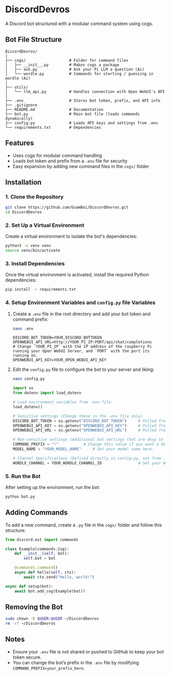 
# DiscordDevros

A Discord bot structured with a modular command system using cogs.

## Bot File Structure
```
DiscordDevros/
│
├── cogs/                   # Folder for command files
│   ├── __init__.py         # Makes cogs a package
│   ├── ask.py              # Ask your Pi LLM a question (Ai)
│   └── wordle.py           # Commands for starting / guessing in wordle (Ai)
│
├── utils/
│   └── llm_api.py          # Handles connection with Open WebUI's API
│
├── .env                    # Stores bot token, prefix, and API info
├── .gitignore
├── README.md               # Documentation
├── bot.py                  # Main bot file (loads commands dynamically)
├── config.py               # Loads API keys and settings from .env
└── requirements.txt        # Dependencies
```

## Features
- Uses cogs for modular command handling
- Loads bot token and prefix from a `.env` file for security
- Easy expansion by adding new command files in the `cogs/` folder

## Installation

### 1. Clone the Repository
```sh
git clone https://github.com/GuamBoi/DiscordDevros.git
cd DiscordDevros
```

### 2. Set Up a Virtual Environment
Create a virtual environment to isolate the bot's dependencies:
```sh
python3 -m venv venv
source venv/bin/activate
```

### 3. Install Dependencies
Once the virtual environment is activated, install the required Python dependencies:
```sh
pip install -r requirements.txt
```

### 4. Setup Environment Variables and `config.py` file Variables
1. Create a `.env` file in the root directory and add your bot token and command prefix:
    ```bash
    nano .env
    ```

    ```
    DISCORD_BOT_TOKEN=YOUR_DISCORD_BOTTOKEN
    OPENWEBUI_API_URL=http://YOUR_PI_IP:PORT/api/chat/completions      # Change `YOUR_PI_IP` with the IP address of the raspberry Pi running your Open WebUI Server, and `PORT` with the port its running on.
    OPENWEBUI_API_KEY=YOUR_OPEN_WEBUI_API_KEY
    ```

2. Edit the `config.py` file to configure the bot to your server and liking:
    ```bash
    nano config.py
    ```

    ```python
    import os
    from dotenv import load_dotenv

    # Load environment variables from .env file.
    load_dotenv()

    # Sensitive settings (Change these in the .env file only)
    DISCORD_BOT_TOKEN = os.getenv("DISCORD_BOT_TOKEN")     # Pulled from your .env file
    OPENWEBUI_API_KEY = os.getenv("OPENWEBUI_API_KEY")     # Pulled from your .env file
    OPENWEBUI_API_URL = os.getenv("OPENWEBUI_API_URL")     # Pulled from your .env file

    # Non-sensitive settings (Additional bot settings that are okay to share)
    COMMAND_PREFIX = "!"           # Change this value if you want a different prefix.
    MODEL_NAME = "YOUR_MODEL_NAME"     # Set your model name here.

    # Channel Specifications (Defined directly in config.py, not from .env)
    WORDLE_CHANNEL = YOUR_WORDLE_CHANNEL_ID                # Set your Wordle Game Channel
    ```

### 5. Run the Bot
After setting up the environment, run the bot:
```sh
python bot.py
```

## Adding Commands
To add a new command, create a `.py` file in the `cogs/` folder and follow this structure:

```python
from discord.ext import commands

class Example(commands.Cog):
    def __init__(self, bot):
        self.bot = bot

    @commands.command()
    async def hello(self, ctx):
        await ctx.send("Hello, world!")

async def setup(bot):
    await bot.add_cog(Example(bot))
```

## Removing the Bot
```bash
sudo chown -R $USER:$USER ~/DiscordDevros
rm -rf ~/DiscordDevros
```

## Notes
- Ensure your `.env` file is not shared or pushed to GitHub to keep your bot token secure.
- You can change the bot’s prefix in the `.env` file by modifying `COMMAND_PREFIX=your_prefix_here`.
